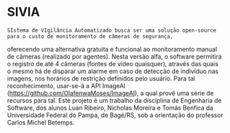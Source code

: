 # SIVIA

	SIstema de VIgilância Automatizado busca ser uma solução open-source para o custo de monitoramento de câmeras de segurança,
oferecendo uma alternativa gratuita e funcional ao monitoramento manual de câmeras (realizado por agentes). Nesta versão alfa,
o software permitirá o registro de até 4 câmeras (fontes de vídeo quaisquer), através das quais o mesmo há de disparar um alarme
em caso de detecção de indivíduo nas imagens, nos horários de restrição definidos pelo usuário. Para tal reconhecimento, usar-se-á
a API ImageAI (https://github.com/OlafenwaMoses/ImageAI), a qual provê uma série de recursos para tal. Este projeto é um trabalho
da disciplina de Engenharia de Software, dos alunos Luan Ribeiro, Nicholas Moreira e Tomás Benfica da Universidade Federal do Pampa,
de Bagé/RS, sob a orientação do professor Carlos Michel Betemps.

